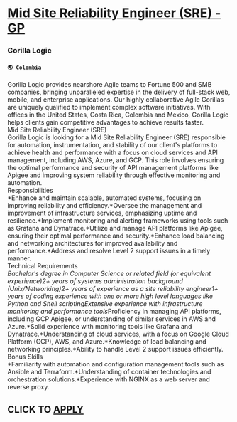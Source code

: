 # [Mid Site Reliability Engineer (SRE) - GP](https://www.remotewlb.com/apply/mid-site-reliability-engineer-sre-gp-84625)  
### Gorilla Logic  
#### `🌎 Colombia`  
Gorilla Logic provides nearshore Agile teams to Fortune 500 and SMB companies, bringing unparalleled expertise in the delivery of full-stack web, mobile, and enterprise applications. Our highly collaborative Agile Gorillas are uniquely qualified to implement complex software initiatives. With offices in the United States, Costa Rica, Colombia and Mexico, Gorilla Logic helps clients gain competitive advantages to achieve results faster.  
Mid Site Reliability Engineer (SRE)  
Gorilla Logic is looking for a Mid Site Reliability Engineer (SRE) responsible for automation, instrumentation, and stability of our client's platforms to achieve health and performance with a focus on cloud services and API management, including AWS, Azure, and GCP. This role involves ensuring the optimal performance and security of API management platforms like Apigee and improving system reliability through effective monitoring and automation.  
Responsibilities  
*Enhance and maintain scalable, automated systems, focusing on improving reliability and efficiency.*Oversee the management and improvement of infrastructure services, emphasizing uptime and resilience.*Implement monitoring and alerting frameworks using tools such as Grafana and Dynatrace.*Utilize and manage API platforms like Apigee, ensuring their optimal performance and security.*Enhance load balancing and networking architectures for improved availability and performance.*Address and resolve Level 2 support issues in a timely manner.  
Technical Requirements  
*Bachelor's degree in Computer Science or related field (or equivalent experience)*2+ years of systems administration background (Unix/Networking)*2+ years of experience as a site reliability engineer*1+ years of coding experience with one or more high level languages like Python and Shell scripting*Extensive experience with infrastructure monitoring and performance tools*Proficiency in managing API platforms, including GCP Apigee, or understanding of similar services in AWS and Azure.*Solid experience with monitoring tools like Grafana and Dynatrace.*Understanding of cloud services, with a focus on Google Cloud Platform (GCP), AWS, and Azure.*Knowledge of load balancing and networking principles.*Ability to handle Level 2 support issues efficiently.  
Bonus Skills  
*Familiarity with automation and configuration management tools such as Ansible and Terraform.*Understanding of container technologies and orchestration solutions.*Experience with NGINX as a web server and reverse proxy.  
## CLICK TO [APPLY](https://www.remotewlb.com/apply/mid-site-reliability-engineer-sre-gp-84625)

